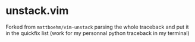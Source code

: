 unstack.vim
=============

Forked from `mattboehm/vim-unstack`
parsing the whole traceback and put it in the quickfix list
(work for my personnal python traceback in my terminal)
